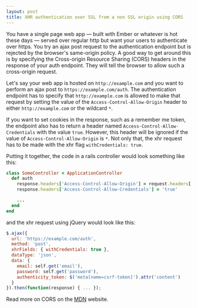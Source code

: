```yaml
---
layout: post
title: XHR authentication over SSL from a non SSL origin using CORS
---
```

You have a single page web app &mdash; built with Ember or whatever is hot these days &mdash; served over regular http but want your users to authenticate over https. You try an ajax post request to the authentication endpoint but is rejected by the browser's same-origin policy. A good way to get around this is by specifying the Cross-origin Resource Sharing (CORS) headers in the response of your auth endpoint. They will tell the browser to allow such a cross-origin request.

Let's say your web app is hosted on `http://example.com` and you want to perform an ajax post to `https://example.com/auth`. The authentication endpoint has to specify that `http://example.com` is allowed to make that request by setting the value of the `Access-Control-Allow-Origin` header to either `http://example.com` or the wildcard `*`.

If you want to set cookies in the response, such as a remember me token, the endpoint also has to return a header named `Access-Control-Allow-Credentials` with the value `true`. However, this header will be ignored if the value of `Access-Control-Allow-Origin` is `*`. Not only that, the xhr request has to be made with the xhr flag `withCredentials: true`.

Putting it together, the code in a rails controller would look something like this:

```ruby
class SomeController < ApplicationController
  def auth
    response.headers['Access-Control-Allow-Origin'] = request.headers['Origin'] || ""
    response.headers['Access-Control-Allow-Credentials'] = 'true'

    ...
  end
end
```

and the xhr request using jQuery would look like this:

```javascript
$.ajax({
  url: 'https://example.com/auth',
  method: 'post',
  xhrFields: { withCredentials: true },
  dataType: 'json',
  data: {
    email: self.get('email'),
    password: self.get('password'),
    authenticity_token: $('meta[name=csrf-token]').attr('content')
  }
}).then(function(response) { ... });
```

Read more on CORS on the [MDN](https://developer.mozilla.org/en-US/docs/Web/HTTP/Access_control_CORS) website.
